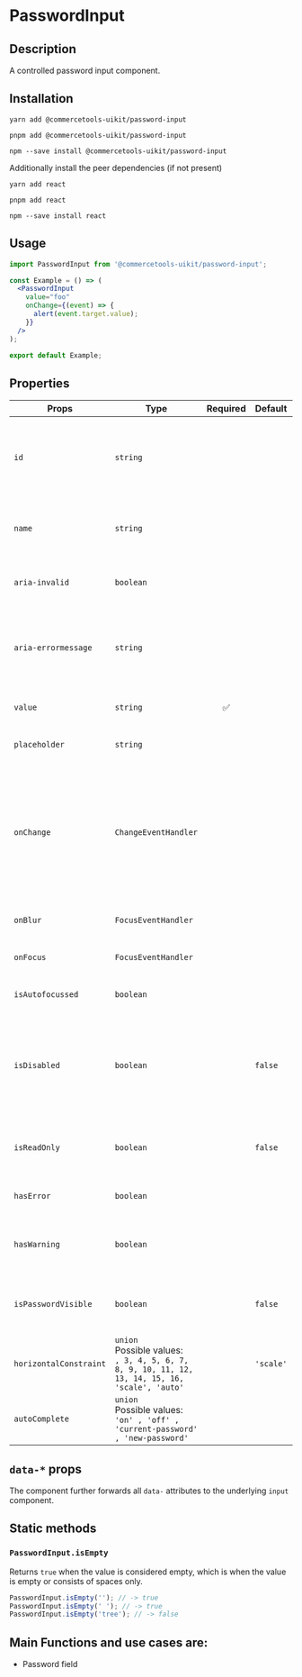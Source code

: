 <!-- THIS IS AN AUTOGENERATED FILE. DO NOT EDIT THIS FILE DIRECTLY. -->
<!-- This file is created by the `pnpm generate-readme` script. -->

# PasswordInput

## Description

A controlled password input component.

## Installation

```
yarn add @commercetools-uikit/password-input
```

```
pnpm add @commercetools-uikit/password-input
```

```
npm --save install @commercetools-uikit/password-input
```

Additionally install the peer dependencies (if not present)

```
yarn add react
```

```
pnpm add react
```

```
npm --save install react
```

## Usage

```jsx
import PasswordInput from '@commercetools-uikit/password-input';

const Example = () => (
  <PasswordInput
    value="foo"
    onChange={(event) => {
      alert(event.target.value);
    }}
  />
);

export default Example;
```

## Properties

| Props                  | Type                                                                                                  | Required | Default   | Description                                                                                                               |
| ---------------------- | ----------------------------------------------------------------------------------------------------- | :------: | --------- | ------------------------------------------------------------------------------------------------------------------------- |
| `id`                   | `string`                                                                                              |          |           | Used as HTML id property. An id is auto-generated when it is not specified.                                               |
| `name`                 | `string`                                                                                              |          |           | Used as HTML name of the input component. property                                                                        |
| `aria-invalid`         | `boolean`                                                                                             |          |           | Indicate if the value entered in the input is invalid.                                                                    |
| `aria-errormessage`    | `string`                                                                                              |          |           | HTML ID of an element containing an error message related to the input.                                                   |
| `value`                | `string`                                                                                              |    ✅    |           | Value of the input component.                                                                                             |
| `placeholder`          | `string`                                                                                              |          |           | Placeholder text for the input                                                                                            |
| `onChange`             | `ChangeEventHandler`                                                                                  |          |           | Called with an event containing the new value. Required when input is not read only. Parent should pass it back as value. |
| `onBlur`               | `FocusEventHandler`                                                                                   |          |           | Called when input is blurred.                                                                                             |
| `onFocus`              | `FocusEventHandler`                                                                                   |          |           | Called when input is focused.                                                                                             |
| `isAutofocussed`       | `boolean`                                                                                             |          |           | Focus the input on initial render.                                                                                        |
| `isDisabled`           | `boolean`                                                                                             |          | `false`   | Indicates that the input cannot be modified (e.g not authorized, or changes currently saving).                            |
| `isReadOnly`           | `boolean`                                                                                             |          | `false`   | Indicates that the field is displaying read-only content                                                                  |
| `hasError`             | `boolean`                                                                                             |          |           | Indicates that the input has an error                                                                                     |
| `hasWarning`           | `boolean`                                                                                             |          |           | Indicates that the input has a warning due to e.g invalid values                                                          |
| `isPasswordVisible`    | `boolean`                                                                                             |          | `false`   | Indicates whether we show the password or not                                                                             |
| `horizontalConstraint` | `union`<br/>Possible values:<br/>`, 3, 4, 5, 6, 7, 8, 9, 10, 11, 12, 13, 14, 15, 16, 'scale', 'auto'` |          | `'scale'` | Horizontal size limit of the input fields.                                                                                |
| `autoComplete`         | `union`<br/>Possible values:<br/>`'on' , 'off' , 'current-password' , 'new-password'`                 |          |           | Password autocomplete mode                                                                                                |

## `data-*` props

The component further forwards all `data-` attributes to the underlying `input` component.

## Static methods

### `PasswordInput.isEmpty`

Returns `true` when the value is considered empty, which is when the value is empty or consists of spaces only.

```js
PasswordInput.isEmpty(''); // -> true
PasswordInput.isEmpty(' '); // -> true
PasswordInput.isEmpty('tree'); // -> false
```

## Main Functions and use cases are:

- Password field
